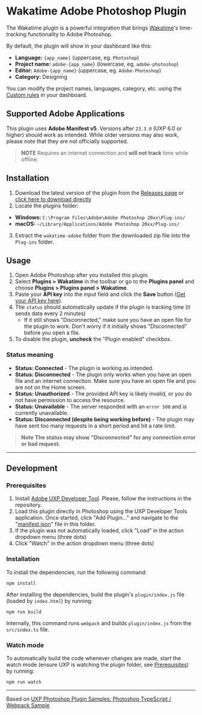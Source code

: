 # Wakatime Adobe Photoshop Plugin

The Wakatime plugin is a powerful integration that brings [Wakatime](https://wakatime.com/)'s time-tracking functionality to Adobe Photoshop.

By default, the plugin will show in your dashboard like this:

- **Language:** `{app_name}` (uppercase, eg. `Photoshop`)
- **Project name:** `adobe-{app_name}` (lowercase, eg. `adobe-photoshop`)
- **Editor:** `Adobe-{app_name}` (uppercase, eg. `Adobe-Photoshop`)
- **Category:** Designing

You can modify the project names, languages, category, etc. using the [Custom rules](https://wakatime.com/settings/rules) in your dashboard.

## Supported Adobe Applications

This plugin uses **Adobe Manifest v5**. Versions after `23.3.0` (UXP 6.0 or higher) should work as intended.
While older versions may also work, please note that they are not officially supported.

> **NOTE**
> Requires an internet connection and **will not track** time while offline.

## Installation

1. Download the latest version of the plugin from the [Releases page](https://github.com/ZEBAS204/adobe_wakatime/releases) or [click here to download directly](https://github.com/ZEBAS204/adobe_wakatime/releases/latest/download/wakatime-adobe.zip)
2. Locate the plugins folder:
  - **Windows:** `C:\Program Files\Adobe\Adobe Photoshop 20xx\Plug-ins/`
  - **macOS:** `~/Library/Applications/Adobe Photoshop 20xx/Plug-ins/`
3. Extract the `wakatime-adobe` folder from the downloaded zip file into the `Plug-ins` folder.


## Usage

1. Open Adobe Photoshop after you installed this plugin.
2. Select **Plugins > Wakatime** in the toolbar or go to the **Plugins panel** and choose **Plugins > Plugins panel > Wakatime**.
3. Paste your **API key** into the input field and click the **Save** button ([Get your API key here](https://wakatime.com/api-key)).
4. The `status` should automatically update if the plugin is tracking time (it sends data every 2 minutes)
   - If it still shows "Disconnected," make sure you have an open file for the plugin to work. Don't worry if it initially shows "Disconnected" before you open a file.
5. To disable the plugin, **uncheck** the "Plugin enabled" checkbox.

### Status meaning

- **Status: Connected** - The plugin is working as intended.
- **Status: Disconnected** - The plugin only works when you have an open file and an internet connection. Make sure you have an open file and you are not on the Home screen.
- **Status: Unauthorized** - The provided API key is likely invalid, or you do not have permission to access the resource.
- **Status: Unavailable** - The server responded with an `error 500` and is currently unavailable.
- **Status: Disconnected (despite being working before)** - The plugin may have sent too many requests in a short period and hit a rate limit.

> **Note**
> **The status may show "Disconnected" for any connection error or bad request.**

---

## Development

### Prerequisites

1. Install [Adobe UXP Developer Tool](https://github.com/adobe-uxp/devtools-cli). Please, follow the instructions in the repository.
2. Load this plugin directly in Photoshop using the UXP Developer Tools application. Once started, click "Add Plugin..." and navigate to the "[manifest.json](plugin/manifest.json)" file in this folder.
3. If the plugin was not automatically loaded, click "Load" in the action dropdown menu (three dots)
4. Click "Watch" in the action dropdown menu (three dots)

### Installation

To install the dependencies, run the following command:

```shell
npm install
```

After installing the dependencies, build the plugin's `plugin/index.js` file (loaded by `index.html`) by running:

```shell
npm run build
```

Internally, this command runs `webpack` and builds `plugin/index.js` from the `src/index.ts` file.

### Watch mode

To automatically build the code whenever changes are made, start the watch mode (ensure UXP is watching the plugin folder, see [Prerequisites](#prerequisites)) by running:

```shell
npm run watch
```

---

Based on [UXP Photoshop Plugin Samples: Photoshop TypeScript / Webpack Sample](https://github.com/AdobeDocs/uxp-photoshop-plugin-samples/tree/main/typescript-webpack-sample)
